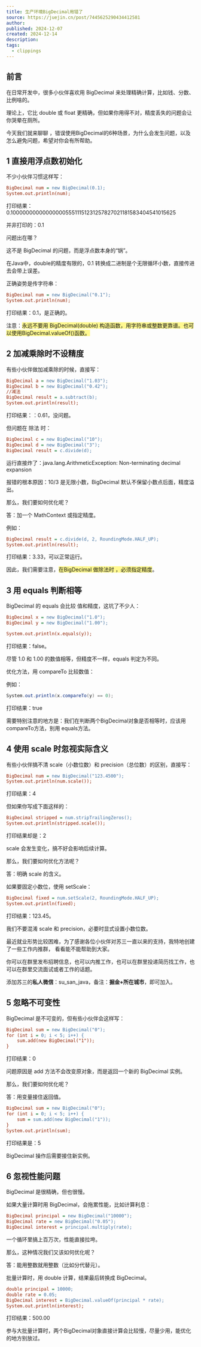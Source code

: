 ```yaml
---
title: 生产环境BigDecimal用错了
source: https://juejin.cn/post/7445625290434412581
author: 
published: 2024-12-07
created: 2024-12-14
description: 
tags:
  - clippings
---
```

## 前言

在日常开发中，很多小伙伴喜欢用 BigDecimal 来处理精确计算，比如钱、分数、比例啥的。

理论上，它比 double 或 float 更精确，但如果你用得不对，精度丢失的问题会让你哭晕在厕所。

今天我们就来聊聊 ，错误使用BigDecimal的6种场景，为什么会发生问题，以及怎么避免问题，希望对你会有所帮助。


## 1 直接用浮点数初始化

不少小伙伴习惯这样写：

```ini
BigDecimal num = new BigDecimal(0.1);
System.out.println(num); 
```

打印结果：0.1000000000000000055511151231257827021181583404541015625

并非打印的：0.1

问题出在哪？

这不是 BigDecimal 的问题，而是浮点数本身的“锅”。

在Java中，double的精度有限的，0.1 转换成二进制是个无限循环小数，直接传进去会带上误差。

正确姿势是传字符串：

```ini
BigDecimal num = new BigDecimal("0.1");
System.out.println(num); 
```

打印结果：0.1，是正确的。

注意：<span style="background:#fff88f">永远不要用 BigDecimal(double) 构造函数，用字符串或整数更靠谱。也可以使用BigDecimal.valueOf()函数。</span>

## 2 加减乘除时不设精度

有些小伙伴做加减乘除的时候，直接写：

```ini
BigDecimal a = new BigDecimal("1.03");
BigDecimal b = new BigDecimal("0.42");
//减法
BigDecimal result = a.subtract(b);
System.out.println(result); 
```

打印结果：：0.61，没问题。

但问题在 除法 时：

```ini
BigDecimal c = new BigDecimal("10");
BigDecimal d = new BigDecimal("3");
BigDecimal result = c.divide(d); 
```

运行直接炸了：java.lang.ArithmeticException: Non-terminating decimal expansion

报错的根本原因：10/3 是无限小数，BigDecimal 默认不保留小数点后面，精度溢出。

那么，我们要如何优化呢？

答：加一个 MathContext 或指定精度。

例如：

```ini
BigDecimal result = c.divide(d, 2, RoundingMode.HALF_UP);
System.out.println(result); 
```

打印结果：3.33，可以正常运行。

因此，我们需要注意，<span style="background:#fff88f">在BigDecimal 做除法时 ，必须指定精度</span>。

## 3 用 equals 判断相等

BigDecimal 的 equals 会比较 值和精度，这坑了不少人：

```ini
BigDecimal x = new BigDecimal("1.0");
BigDecimal y = new BigDecimal("1.00");

System.out.println(x.equals(y)); 
```

打印结果：false。

尽管 1.0 和 1.00 的数值相等，但精度不一样，equals 判定为不同。

优化方法，用 compareTo 比较数值：

例如：

```csharp
System.out.println(x.compareTo(y) == 0); 
```

打印结果：true

需要特别注意的地方是：我们在判断两个BigDecimal对象是否相等时，应该用 compareTo方法，别用 equals方法。

## 4 使用 scale 时忽视实际含义

有些小伙伴搞不清 scale（小数位数）和 precision（总位数）的区别，直接写：

```ini
BigDecimal num = new BigDecimal("123.4500");
System.out.println(num.scale()); 
```

打印结果：4

但如果你写成下面这样的：

```ini
BigDecimal stripped = num.stripTrailingZeros();
System.out.println(stripped.scale()); 
```

打印结果却是：2

scale 会发生变化，搞不好会影响后续计算。

那么，我们要如何优化方法呢？

答：明确 scale 的含义。

如果要固定小数位，使用 setScale：

```ini
BigDecimal fixed = num.setScale(2, RoundingMode.HALF_UP);
System.out.println(fixed); 
```

打印结果：123.45。

我们不要混淆 scale 和 precision，必要时显式设置小数位数。

最近就业形势比较困难，为了感谢各位小伙伴对苏三一直以来的支持，我特地创建了一些工作内推群， 看看能不能帮助到大家。

你可以在群里发布招聘信息，也可以内推工作，也可以在群里投递简历找工作，也可以在群里交流面试或者工作的话题。

添加苏三的**私人微信**：su\_san\_java，备注：**掘金+所在城市**，即可加入。

## 5 忽略不可变性

BigDecimal 是不可变的，但有些小伙伴会这样写：

```ini
BigDecimal sum = new BigDecimal("0");
for (int i = 0; i < 5; i++) {
    sum.add(new BigDecimal("1"));
}
```

打印结果：0

问题原因是 add 方法不会改变原对象，而是返回一个新的 BigDecimal 实例。

那么，我们要如何优化呢？

答：用变量接住返回值。

```ini
BigDecimal sum = new BigDecimal("0");
for (int i = 0; i < 5; i++) {
    sum = sum.add(new BigDecimal("1"));
}
System.out.println(sum); 
```

打印结果是：5

BigDecimal 操作后需要接住新实例。

## 6 忽视性能问题

BigDecimal 是很精确，但也很慢。

如果大量计算时用 BigDecimal，会拖累性能，比如计算利息：

```ini
BigDecimal principal = new BigDecimal("10000");
BigDecimal rate = new BigDecimal("0.05");
BigDecimal interest = principal.multiply(rate);
```

一个循环里搞上百万次，性能直接拉垮。

那么，这种情况我们又该如何优化呢？

答：能用整数就用整数（比如分代替元）。

批量计算时，用 double 计算，结果最后转换成 BigDecimal。

```ini
double principal = 10000;
double rate = 0.05;
BigDecimal interest = BigDecimal.valueOf(principal * rate);
System.out.println(interest); 
```

打印结果：500.00

参与大批量计算时，两个BigDecimal对象直接计算会比较慢，尽量少用，能优化的地方别放过。


